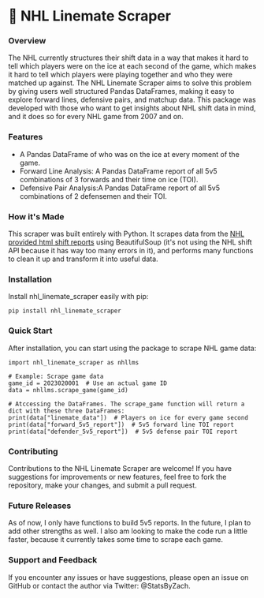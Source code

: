 # 🏒 NHL Linemate Scraper
### Overview
The NHL currently structures their shift data in a way that makes it hard to tell which players were on the ice at each second of the game, which makes it hard to tell which players were playing together and who they were matched up against. The NHL Linemate Scraper aims to solve this problem by giving users well structured Pandas DataFrames, making it easy to explore forward lines, defensive pairs, and matchup data. This package was developed with those who want to get insights about NHL shift data in mind, and it does so for every NHL game from 2007 and on.

### Features
- A Pandas DataFrame of who was on the ice at every moment of the game.
- Forward Line Analysis: A Pandas DataFrame report of all 5v5 combinations of 3 forwards and their time on ice (TOI).
- Defensive Pair Analysis:A Pandas DataFrame report of all 5v5 combinations of 2 defensemen and their TOI.

### How it's Made
This scraper was built entirely with Python. It scrapes data from the [NHL provided html shift reports]("https://www.nhl.com/scores/htmlreports/20232024/TH020017.HTM") using BeautifulSoup (it's not using the NHL shift API because it has way too many errors in it), and performs many functions to clean it up and transform it into useful data.

### Installation
Install nhl_linemate_scraper easily with pip:
```
pip install nhl_linemate_scraper
```
### Quick Start

After installation, you can start using the package to scrape NHL game data:

```
import nhl_linemate_scraper as nhllms

# Example: Scrape game data
game_id = 2023020001  # Use an actual game ID
data = nhllms.scrape_game(game_id)

# Atccessing the DataFrames. The scrape_game function will return a dict with these three DataFrames:
print(data["linemate_data"])  # Players on ice for every game second
print(data["forward_5v5_report"])  # 5v5 forward line TOI report
print(data["defender_5v5_report"])  # 5v5 defense pair TOI report

```

### Contributing
Contributions to the NHL Linemate Scraper are welcome! If you have suggestions for improvements or new features, feel free to fork the repository, make your changes, and submit a pull request.

### Future Releases
As of now, I only have functions to build 5v5 reports. In the future, I plan to add other strengths as well. I also am looking to make the code run a little faster, because it currently takes some time to scrape each game.

### Support and Feedback
If you encounter any issues or have suggestions, please open an issue on GitHub or contact the author via Twitter: @StatsByZach.